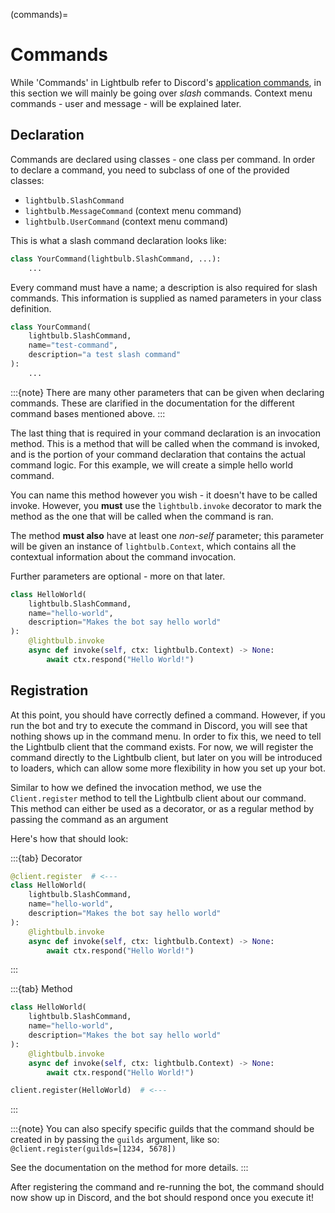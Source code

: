 (commands)=
# Commands

While 'Commands' in Lightbulb refer to Discord's [application commands](https://discord.com/developers/docs/interactions/overview#commands), in this section we will mainly be going over _slash_ commands. Context menu commands - user and message - will be explained later.

## Declaration

Commands are declared using classes - one class per command. In order to declare a
command, you need to subclass of one of the provided classes:

- `lightbulb.SlashCommand`
- `lightbulb.MessageCommand` (context menu command)
- `lightbulb.UserCommand` (context menu command)

This is what a slash command declaration looks like:

```python
class YourCommand(lightbulb.SlashCommand, ...):
    ...
```

Every command must have a name; a description is also required for slash commands. This information is supplied as
named parameters in your class definition.

```python
class YourCommand(
    lightbulb.SlashCommand,
    name="test-command",
    description="a test slash command"
):
    ...
```

:::{note}
There are many other parameters that can be given when declaring commands. These are clarified in the documentation
for the different command bases mentioned above.
:::

The last thing that is required in your command declaration is an invocation method. This is a method that will be
called when the command is invoked, and is the portion of your command declaration that contains the actual command
logic. For this example, we will create a simple hello world command.

You can name this method however you wish - it doesn't have to be called invoke. However, you **must** use the
`lightbulb.invoke` decorator to mark the method as the one that will be called when the command is ran.

The method **must also** have at least one *non-self* parameter; this parameter will be given an instance of
`lightbulb.Context`, which contains all the contextual information about the command invocation.

Further parameters are optional - more on that later.

```python
class HelloWorld(
    lightbulb.SlashCommand,
    name="hello-world",
    description="Makes the bot say hello world"
):
    @lightbulb.invoke
    async def invoke(self, ctx: lightbulb.Context) -> None:
        await ctx.respond("Hello World!")
```

## Registration

At this point, you should have correctly defined a command. However, if you run the bot and try to execute the command
in Discord, you will see that nothing shows up in the command menu. In order to fix this, we need to tell the Lightbulb
client that the command exists. For now, we will register the command directly to the Lightbulb client, but later on
you will be introduced to loaders, which can allow some more flexibility in how you set up your bot.

Similar to how we defined the invocation method, we use the `Client.register` method to tell the Lightbulb client
about our command. This method can either be used as a decorator, or as a regular method by passing the command
as an argument

Here's how that should look:

:::{tab} Decorator
```python
@client.register  # <---
class HelloWorld(
    lightbulb.SlashCommand,
    name="hello-world",
    description="Makes the bot say hello world"
):
    @lightbulb.invoke
    async def invoke(self, ctx: lightbulb.Context) -> None:
        await ctx.respond("Hello World!")
```
:::

:::{tab} Method
```python
class HelloWorld(
    lightbulb.SlashCommand,
    name="hello-world",
    description="Makes the bot say hello world"
):
    @lightbulb.invoke
    async def invoke(self, ctx: lightbulb.Context) -> None:
        await ctx.respond("Hello World!")

client.register(HelloWorld)  # <---
```
:::

:::{note}
You can also specify specific guilds that the command should be created in by passing the `guilds` argument, like so:
`@client.register(guilds=[1234, 5678])`

See the documentation on the method for more details.
:::

After registering the command and re-running the bot, the command should now show up in Discord, and the bot should
respond once you execute it!
